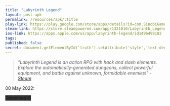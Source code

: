```yaml
---
title: "Labyrinth Legend"
layout: post-apk
permalink: /resources/apk/:title
play-link: https://play.google.com/store/apps/details?id=com.SinobiGames.CursedDungeon
steam-link: https://store.steampowered.com/app/1321010/Labyrinth_Legend/
ios-link: https://apps.apple.com/us/app/labyrinth-legend/id1496499182
tags:
published: false
secret: document.getElementById('truth').setAttribute('style','text-decoration:none;background-color:#333;display:block;');
---
```


> _"Labyrinth Legend is an action RPG with hack and slash elements. Explore the automatically-generated dungeons, collect powerful equipment, and battle against unknown, formidable enemies!" - <a href="https://store.steampowered.com/app/1321010/Labyrinth_Legend/" target="_blank">Steam</a>_

<span class="timestamp">00 May 2022:</span> 

<div class="text-center">
    <a class="btn btn-dark btn-block w-100" onclick='apk("")' style="text-decoration: none; background-color: #333;"> Download <b></b> ()</a>
</div>
